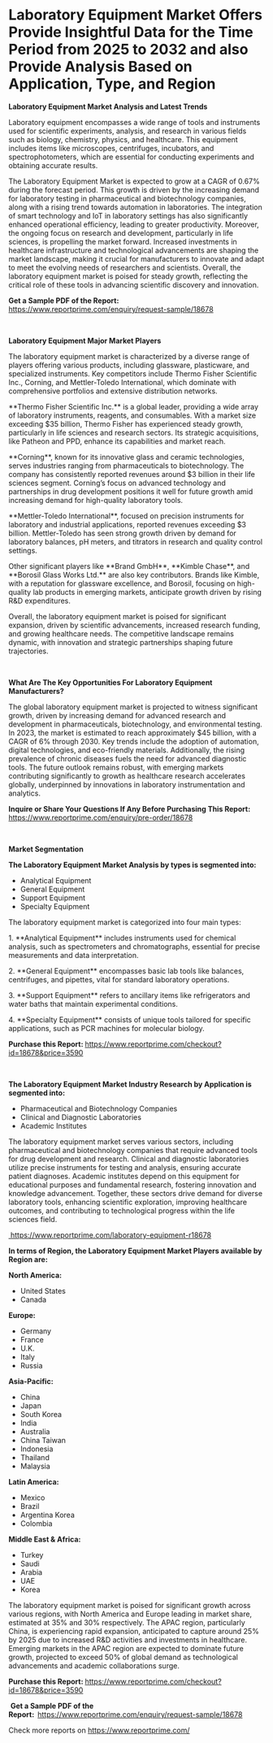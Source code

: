 <p><h1>Laboratory Equipment Market Offers Provide Insightful Data for the Time Period from 2025 to 2032 and also Provide Analysis Based on Application, Type, and Region</h1></p><p><strong>Laboratory Equipment Market Analysis and Latest Trends</strong></p>
<p><p>Laboratory equipment encompasses a wide range of tools and instruments used for scientific experiments, analysis, and research in various fields such as biology, chemistry, physics, and healthcare. This equipment includes items like microscopes, centrifuges, incubators, and spectrophotometers, which are essential for conducting experiments and obtaining accurate results.</p><p>The Laboratory Equipment Market is expected to grow at a CAGR of 0.67% during the forecast period. This growth is driven by the increasing demand for laboratory testing in pharmaceutical and biotechnology companies, along with a rising trend towards automation in laboratories. The integration of smart technology and IoT in laboratory settings has also significantly enhanced operational efficiency, leading to greater productivity. Moreover, the ongoing focus on research and development, particularly in life sciences, is propelling the market forward. Increased investments in healthcare infrastructure and technological advancements are shaping the market landscape, making it crucial for manufacturers to innovate and adapt to meet the evolving needs of researchers and scientists. Overall, the laboratory equipment market is poised for steady growth, reflecting the critical role of these tools in advancing scientific discovery and innovation.</p></p>
<p><strong>Get a Sample PDF of the Report:&nbsp;</strong> <a href="https://www.reportprime.com/enquiry/request-sample/18678?utm_campaign=3574&utm_medium=2&utm_source=Github&utm_content=ia&utm_term=19032025&utm_id=laboratory-equipment">https://www.reportprime.com/enquiry/request-sample/18678</a></p>
<p>&nbsp;</p>
<p><strong>Laboratory Equipment Major Market Players</strong></p>
<p><p>The laboratory equipment market is characterized by a diverse range of players offering various products, including glassware, plasticware, and specialized instruments. Key competitors include Thermo Fisher Scientific Inc., Corning, and Mettler-Toledo International, which dominate with comprehensive portfolios and extensive distribution networks.</p><p>**Thermo Fisher Scientific Inc.** is a global leader, providing a wide array of laboratory instruments, reagents, and consumables. With a market size exceeding $35 billion, Thermo Fisher has experienced steady growth, particularly in life sciences and research sectors. Its strategic acquisitions, like Patheon and PPD, enhance its capabilities and market reach.</p><p>**Corning**, known for its innovative glass and ceramic technologies, serves industries ranging from pharmaceuticals to biotechnology. The company has consistently reported revenues around $3 billion in their life sciences segment. Corning’s focus on advanced technology and partnerships in drug development positions it well for future growth amid increasing demand for high-quality laboratory tools.</p><p>**Mettler-Toledo International**, focused on precision instruments for laboratory and industrial applications, reported revenues exceeding $3 billion. Mettler-Toledo has seen strong growth driven by demand for laboratory balances, pH meters, and titrators in research and quality control settings.</p><p>Other significant players like **Brand GmbH**, **Kimble Chase**, and **Borosil Glass Works Ltd.** are also key contributors. Brands like Kimble, with a reputation for glassware excellence, and Borosil, focusing on high-quality lab products in emerging markets, anticipate growth driven by rising R&D expenditures.</p><p>Overall, the laboratory equipment market is poised for significant expansion, driven by scientific advancements, increased research funding, and growing healthcare needs. The competitive landscape remains dynamic, with innovation and strategic partnerships shaping future trajectories.</p></p>
<p>&nbsp;</p>
<p><strong>What Are The Key Opportunities For Laboratory Equipment Manufacturers?</strong></p>
<p><p>The global laboratory equipment market is projected to witness significant growth, driven by increasing demand for advanced research and development in pharmaceuticals, biotechnology, and environmental testing. In 2023, the market is estimated to reach approximately $45 billion, with a CAGR of 6% through 2030. Key trends include the adoption of automation, digital technologies, and eco-friendly materials. Additionally, the rising prevalence of chronic diseases fuels the need for advanced diagnostic tools. The future outlook remains robust, with emerging markets contributing significantly to growth as healthcare research accelerates globally, underpinned by innovations in laboratory instrumentation and analytics.</p></p>
<p><strong>Inquire or Share Your Questions If Any Before Purchasing This Report:</strong> <a href="https://www.reportprime.com/enquiry/pre-order/18678?utm_campaign=3574&utm_medium=2&utm_source=Github&utm_content=ia&utm_term=19032025&utm_id=laboratory-equipment">https://www.reportprime.com/enquiry/pre-order/18678</a></p>
<p>&nbsp;</p>
<p><strong>Market Segmentation</strong></p>
<p><strong>The Laboratory Equipment Market Analysis by types is segmented into:</strong></p>
<p><ul><li>Analytical Equipment</li><li>General Equipment</li><li>Support Equipment</li><li>Specialty Equipment</li></ul></p>
<p><p>The laboratory equipment market is categorized into four main types: </p><p>1. **Analytical Equipment** includes instruments used for chemical analysis, such as spectrometers and chromatographs, essential for precise measurements and data interpretation. </p><p>2. **General Equipment** encompasses basic lab tools like balances, centrifuges, and pipettes, vital for standard laboratory operations. </p><p>3. **Support Equipment** refers to ancillary items like refrigerators and water baths that maintain experimental conditions. </p><p>4. **Specialty Equipment** consists of unique tools tailored for specific applications, such as PCR machines for molecular biology.</p></p>
<p><strong>Purchase this Report:&nbsp;</strong><a href="https://www.reportprime.com/checkout?id=18678&price=3590&utm_campaign=3574&utm_medium=2&utm_source=Github&utm_content=ia&utm_term=19032025&utm_id=laboratory-equipment">https://www.reportprime.com/checkout?id=18678&price=3590</a></p>
<p>&nbsp;</p>
<p><strong>The Laboratory Equipment Market Industry Research by Application is segmented into:</strong></p>
<p><ul><li>Pharmaceutical and Biotechnology Companies</li><li>Clinical and Diagnostic Laboratories</li><li>Academic Institutes</li></ul></p>
<p><p>The laboratory equipment market serves various sectors, including pharmaceutical and biotechnology companies that require advanced tools for drug development and research. Clinical and diagnostic laboratories utilize precise instruments for testing and analysis, ensuring accurate patient diagnoses. Academic institutes depend on this equipment for educational purposes and fundamental research, fostering innovation and knowledge advancement. Together, these sectors drive demand for diverse laboratory tools, enhancing scientific exploration, improving healthcare outcomes, and contributing to technological progress within the life sciences field.</p></p>
<p><a href="https://www.reportprime.com/laboratory-equipment-r18678?utm_campaign=3574&utm_medium=2&utm_source=Github&utm_content=ia&utm_term=19032025&utm_id=laboratory-equipment">&nbsp;https://www.reportprime.com/laboratory-equipment-r18678</a></p>
<p><strong>In terms of Region, the Laboratory Equipment Market Players available by Region are:</strong></p>
<p>
    <p> <strong> North America: </strong>
        <ul>
            <li>United States</li>
            <li>Canada</li>
        </ul>
        </p> 
    <p> <strong> Europe: </strong>
        <ul>
            <li>Germany</li>
            <li>France</li>
            <li>U.K.</li>
            <li>Italy</li>
            <li>Russia</li>
        </ul>
        </p> 
    <p> <strong> Asia-Pacific: </strong>
        <ul>
            <li>China</li>
            <li>Japan</li>
            <li>South Korea</li>
            <li>India</li>
            <li>Australia</li>
            <li>China Taiwan</li>
            <li>Indonesia</li>
            <li>Thailand</li>
            <li>Malaysia</li>
        </ul>
        </p> 
    <p> <strong> Latin America: </strong>
        <ul>
            <li>Mexico</li>
            <li>Brazil</li>
            <li>Argentina Korea</li>
            <li>Colombia</li>
        </ul>
        </p> 
    <p> <strong> Middle East & Africa: </strong>
        <ul>
            <li>Turkey</li>
            <li>Saudi</li>
            <li>Arabia</li>
            <li>UAE</li>
            <li>Korea</li>
        </ul>
    </p>
    </p>
<p><p>The laboratory equipment market is poised for significant growth across various regions, with North America and Europe leading in market share, estimated at 35% and 30% respectively. The APAC region, particularly China, is experiencing rapid expansion, anticipated to capture around 25% by 2025 due to increased R&D activities and investments in healthcare. Emerging markets in the APAC region are expected to dominate future growth, projected to exceed 50% of global demand as technological advancements and academic collaborations surge.</p></p>
<p><strong>Purchase this Report: </strong><a href="https://www.reportprime.com/checkout?id=18678&price=3590&utm_campaign=3574&utm_medium=2&utm_source=Github&utm_content=ia&utm_term=19032025&utm_id=laboratory-equipment">https://www.reportprime.com/checkout?id=18678&price=3590</a></p>
<p>&nbsp;<strong>Get a Sample PDF of the Report:&nbsp;&nbsp;</strong><a href="https://www.reportprime.com/enquiry/request-sample/18678?utm_campaign=3574&utm_medium=2&utm_source=Github&utm_content=ia&utm_term=19032025&utm_id=laboratory-equipment">https://www.reportprime.com/enquiry/request-sample/18678</a></p>
<p><strong></strong></p>
<p>Check more reports on <a href="https://www.reportprime.com/?utm_campaign=3574&utm_medium=2&utm_source=Github&utm_content=ia&utm_term=19032025&utm_id=laboratory-equipment">https://www.reportprime.com/</a></p>